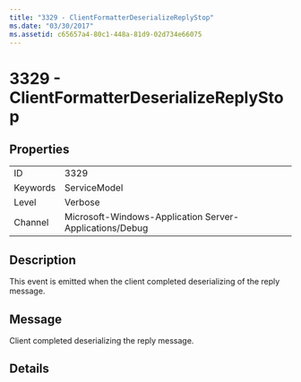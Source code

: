 ```yaml
---
title: "3329 - ClientFormatterDeserializeReplyStop"
ms.date: "03/30/2017"
ms.assetid: c65657a4-80c1-448a-81d9-02d734e66075
---
```

# 3329 - ClientFormatterDeserializeReplyStop
## Properties  


|||  
|-|-|  
|ID|3329|  
|Keywords|ServiceModel|  
|Level|Verbose|  
|Channel|Microsoft-Windows-Application Server-Applications/Debug|  

## Description  
 This event is emitted when the client completed deserializing of the reply message.  

## Message  
 Client completed deserializing the reply message.  

## Details
